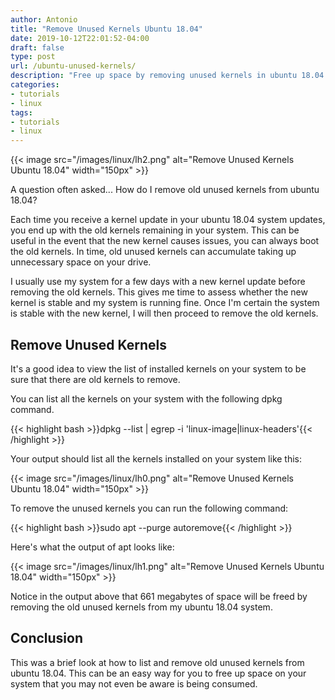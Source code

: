 ```yaml
---
author: Antonio
title: "Remove Unused Kernels Ubuntu 18.04"
date: 2019-10-12T22:01:52-04:00
draft: false
type: post
url: /ubuntu-unused-kernels/
description: "Free up space by removing unused kernels in ubuntu 18.04. Follow this tutorial which will teach you how to list and remove the old kernels remaining on your ubuntu 18.04 system."
categories:
- tutorials
- linux
tags:
- tutorials
- linux
---
```


{{< image src="/images/linux/lh2.png" alt="Remove Unused Kernels Ubuntu 18.04" width="150px" >}}

A question often asked... How do I remove old unused kernels from ubuntu 18.04?

Each time you receive a kernel update in your ubuntu 18.04 system updates, you end up with the old kernels remaining in your system. This can be useful in the event that the new kernel causes issues, you can always boot the old kernels. In time, old unused kernels can accumulate taking up unnecessary space on your drive.

<!--more-->

I usually use my system for a few days with a new kernel update before removing the old kernels. This gives me time to assess whether the new kernel is stable and my system is running fine. Once I'm certain the system is stable with the new kernel, I will then proceed to remove the old kernels.

<!--adsense-->

## **Remove Unused Kernels**

It's a good idea to view the list of installed kernels on your system to be sure that there are old kernels to remove.

You can list all the kernels on your system with the following dpkg command.

{{< highlight bash >}}dpkg --list | egrep -i 'linux-image|linux-headers'{{< /highlight >}}

Your output should list all the kernels installed on your system like this:

{{< image src="/images/linux/lh0.png" alt="Remove Unused Kernels Ubuntu 18.04" width="150px" >}}

To remove the unused kernels you can run the following command:

{{< highlight bash >}}sudo apt --purge autoremove{{< /highlight >}}

Here's what the output of apt looks like:

{{< image src="/images/linux/lh1.png" alt="Remove Unused Kernels Ubuntu 18.04" width="150px" >}}

Notice in the output above that 661 megabytes of space will be freed by removing the old unused kernels from my ubuntu 18.04 system.

## **Conclusion**

This was a brief look at how to list and remove old unused kernels from ubuntu 18.04. This can be an easy way for you to free up space on your system that you may not even be aware is being consumed.
